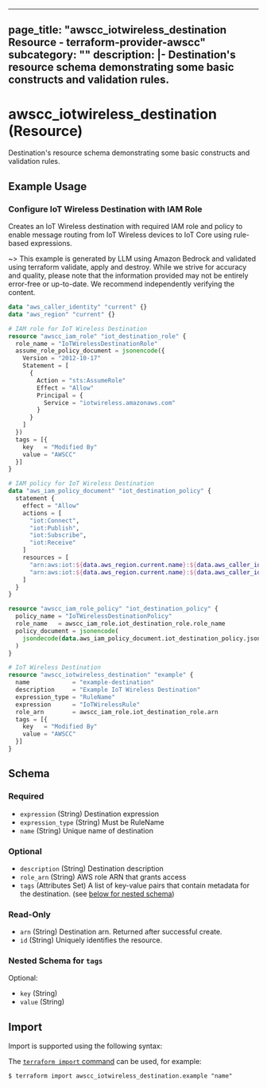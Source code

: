 
---
page_title: "awscc_iotwireless_destination Resource - terraform-provider-awscc"
subcategory: ""
description: |-
  Destination's resource schema demonstrating some basic constructs and validation rules.
---

# awscc_iotwireless_destination (Resource)

Destination's resource schema demonstrating some basic constructs and validation rules.

## Example Usage

### Configure IoT Wireless Destination with IAM Role

Creates an IoT Wireless destination with required IAM role and policy to enable message routing from IoT Wireless devices to IoT Core using rule-based expressions.

~> This example is generated by LLM using Amazon Bedrock and validated using terraform validate, apply and destroy. While we strive for accuracy and quality, please note that the information provided may not be entirely error-free or up-to-date. We recommend independently verifying the content.

```terraform
data "aws_caller_identity" "current" {}
data "aws_region" "current" {}

# IAM role for IoT Wireless Destination
resource "awscc_iam_role" "iot_destination_role" {
  role_name = "IoTWirelessDestinationRole"
  assume_role_policy_document = jsonencode({
    Version = "2012-10-17"
    Statement = [
      {
        Action = "sts:AssumeRole"
        Effect = "Allow"
        Principal = {
          Service = "iotwireless.amazonaws.com"
        }
      }
    ]
  })
  tags = [{
    key   = "Modified By"
    value = "AWSCC"
  }]
}

# IAM policy for IoT Wireless Destination
data "aws_iam_policy_document" "iot_destination_policy" {
  statement {
    effect = "Allow"
    actions = [
      "iot:Connect",
      "iot:Publish",
      "iot:Subscribe",
      "iot:Receive"
    ]
    resources = [
      "arn:aws:iot:${data.aws_region.current.name}:${data.aws_caller_identity.current.account_id}:topic/*",
      "arn:aws:iot:${data.aws_region.current.name}:${data.aws_caller_identity.current.account_id}:topic-filter/*"
    ]
  }
}

resource "awscc_iam_role_policy" "iot_destination_policy" {
  policy_name = "IoTWirelessDestinationPolicy"
  role_name   = awscc_iam_role.iot_destination_role.role_name
  policy_document = jsonencode(
    jsondecode(data.aws_iam_policy_document.iot_destination_policy.json)
  )
}

# IoT Wireless Destination
resource "awscc_iotwireless_destination" "example" {
  name            = "example-destination"
  description     = "Example IoT Wireless Destination"
  expression_type = "RuleName"
  expression      = "IoTWirelessRule"
  role_arn        = awscc_iam_role.iot_destination_role.arn
  tags = [{
    key   = "Modified By"
    value = "AWSCC"
  }]
}
```

<!-- schema generated by tfplugindocs -->
## Schema

### Required

- `expression` (String) Destination expression
- `expression_type` (String) Must be RuleName
- `name` (String) Unique name of destination

### Optional

- `description` (String) Destination description
- `role_arn` (String) AWS role ARN that grants access
- `tags` (Attributes Set) A list of key-value pairs that contain metadata for the destination. (see [below for nested schema](#nestedatt--tags))

### Read-Only

- `arn` (String) Destination arn. Returned after successful create.
- `id` (String) Uniquely identifies the resource.

<a id="nestedatt--tags"></a>
### Nested Schema for `tags`

Optional:

- `key` (String)
- `value` (String)

## Import

Import is supported using the following syntax:

The [`terraform import` command](https://developer.hashicorp.com/terraform/cli/commands/import) can be used, for example:

```shell
$ terraform import awscc_iotwireless_destination.example "name"
```

